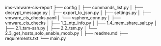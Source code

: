 ims-vmware-cis-report
    ├── config
    │   ├── commands_list.py
    │   ├── decrypt_message.py
    │   ├── export_to_json.py
    │   ├── settings.py
    │   ├── vmware_cis_checks.yaml
    │   └── vsphere_conn.py
    │ 
    ├── vmware_cis_checks
    │   ├── 1.2_ntp_info.py
    │   ├── 1.4_mem_share_salt.py
    │   ├── 2.1_tsm-ssh.py
    │   ├── 2.2_tsm.py
    │   └── 2.3_get_hosts_solo_enable_moob.py
    │ 
    ├── readme.md
    ├── requirements.txt
    └── main.py
